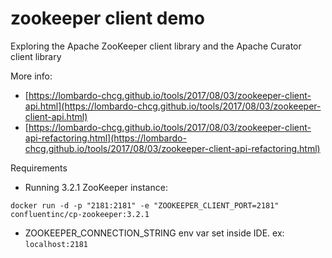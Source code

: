 # zookeeper client demo

Exploring the Apache ZooKeeper client library and the Apache Curator client library  

More info:
* [https://lombardo-chcg.github.io/tools/2017/08/03/zookeeper-client-api.html](https://lombardo-chcg.github.io/tools/2017/08/03/zookeeper-client-api.html)
* [https://lombardo-chcg.github.io/tools/2017/08/03/zookeeper-client-api-refactoring.html](https://lombardo-chcg.github.io/tools/2017/08/03/zookeeper-client-api-refactoring.html)  

Requirements
* Running 3.2.1 ZooKeeper instance:
```
docker run -d -p "2181:2181" -e "ZOOKEEPER_CLIENT_PORT=2181" confluentinc/cp-zookeeper:3.2.1
```
* ZOOKEEPER_CONNECTION_STRING env var set inside IDE.  ex: `localhost:2181`